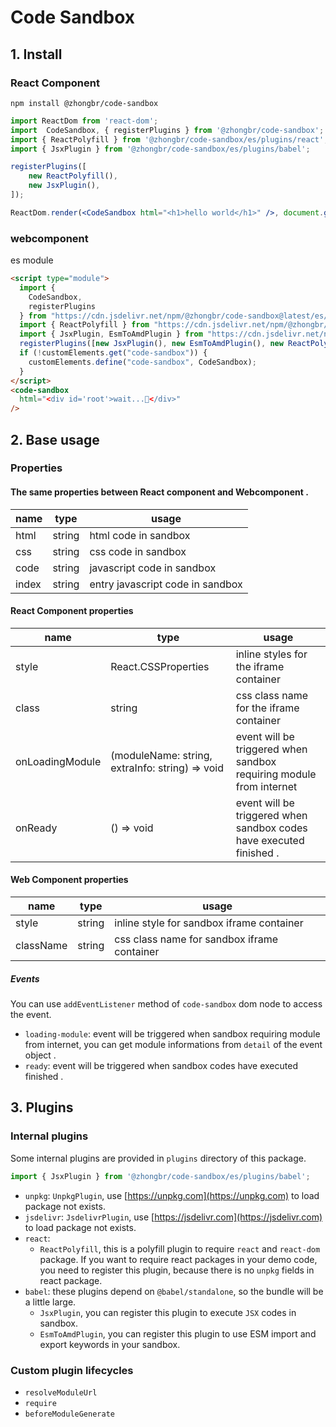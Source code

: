 # Code Sandbox

## 1. Install

### React Component

```shell
npm install @zhongbr/code-sandbox
```

```jsx
import ReactDom from 'react-dom';
import  CodeSandbox, { registerPlugins } from '@zhongbr/code-sandbox';
import { ReactPolyfill } from '@zhongbr/code-sandbox/es/plugins/react';
import { JsxPlugin } from '@zhongbr/code-sandbox/es/plugins/babel';

registerPlugins([
    new ReactPolyfill(),
    new JsxPlugin(),
]);

ReactDom.render(<CodeSandbox html="<h1>hello world</h1>" />, document.getElementById('root'));
```

### webcomponent
es module
```html
<script type="module">
  import {
    CodeSandbox,
    registerPlugins
  } from "https://cdn.jsdelivr.net/npm/@zhongbr/code-sandbox@latest/es/webcomponent.js";
  import { ReactPolyfill } from "https://cdn.jsdelivr.net/npm/@zhongbr/code-sandbox@latest/es/plugins/react/index.js";
  import { JsxPlugin, EsmToAmdPlugin } from "https://cdn.jsdelivr.net/npm/@zhongbr/code-sandbox@latest/es/plugins/babel/index.js";
  registerPlugins([new JsxPlugin(), new EsmToAmdPlugin(), new ReactPolyfill()]);
  if (!customElements.get("code-sandbox")) {
    customElements.define("code-sandbox", CodeSandbox);
  }
</script>
<code-sandbox
  html="<div id='root'>wait...🚀</div>"
/>
```

## 2. Base usage

### Properties

#### The same properties between React component and Webcomponent .

| name  | type   | usage                            |
|-------|--------|----------------------------------|
| html  | string | html code in sandbox             |
| css   | string | css code in sandbox              |
| code  | string | javascript code in sandbox       |
| index | string | entry javascript code in sandbox |

#### React Component properties

| name            | type                                            | usage                                                               |
|-----------------|-------------------------------------------------|---------------------------------------------------------------------|
| style           | React.CSSProperties                             | inline styles for the iframe container                              |
| class           | string                                          | css class name for the iframe container                             |
| onLoadingModule | (moduleName: string, extraInfo: string) => void | event will be triggered when sandbox requiring module from internet |
| onReady         | () => void                                      | event will be triggered when sandbox codes have executed finished . |

#### Web Component properties

| name      | type   | usage                                       |
|-----------|--------|---------------------------------------------|
| style     | string | inline style for sandbox iframe container   |
| className | string | css class name for sandbox iframe container |

##### Events

You can use `addEventListener` method of `code-sandbox` dom node to access the event.

- `loading-module`: event will be triggered when sandbox requiring module from internet, you can get module informations from `detail` of the event object .
- `ready`: event will be triggered when sandbox codes have executed finished .

## 3. Plugins

### Internal plugins

Some internal plugins are provided in `plugins` directory of this package.

```javascript
import { JsxPlugin } from '@zhongbr/code-sandbox/es/plugins/babel';
```

- `unpkg`: `UnpkgPlugin`, use [https://unpkg.com](https://unpkg.com) to load package not exists.
- `jsdelivr`: `JsdelivrPlugin`, use [https://jsdelivr.com](https://jsdelivr.com) to load package not exists.
- `react`: 
  - `ReactPolyfill`, this is a polyfill plugin to require `react` and `react-dom` package. 
  If you want to require react packages in your demo code, you need to register this plugin, because there is no `unpkg` fields in react package.
- `babel`: these plugins depend on `@babel/standalone`, so the bundle will be a little large.
  - `JsxPlugin`, you can register this plugin to execute `JSX` codes in sandbox.
  - `EsmToAmdPlugin`, you can register this plugin to use ESM import and export keywords in your sandbox.

### Custom plugin lifecycles

- `resolveModuleUrl`
- `require`
- `beforeModuleGenerate`
